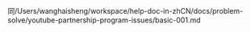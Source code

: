 同/Users/wanghaisheng/workspace/help-doc-in-zhCN/docs/problem-solve/youtube-partnership-program-issues/basic-001.md
